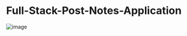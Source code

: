

# Full-Stack-Post-Notes-Application

![image](https://github.com/sushanthnandeti/Full-Stack-Notes/assets/62721296/55693499-eaae-4bad-86de-c29c5a7a3e1a)
